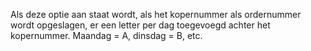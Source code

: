 Als deze optie aan staat wordt, als het kopernummer als ordernummer wordt opgeslagen, er een letter per dag toegevoegd achter het kopernummer. Maandag = A, dinsdag = B, etc.